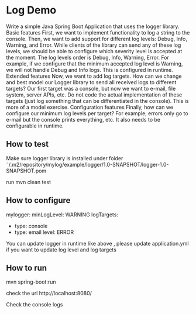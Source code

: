 # Log Demo 

Write a simple Java Spring Boot Application that uses the logger library.
Basic features
First, we want to implement functionality to log a string to the console.
Then, we want to add support for different log levels: Debug, Info, Warning, and Error.
While clients of the library can send any of these log levels, we should be able to configure which severity level is accepted at the moment.
The log levels order is Debug, Info, Warning, Error.
For example, if we configure that the minimum accepted log level is Warning, we will not handle Debug and Info logs. This is configured in runtime.
Extended features
Now, we want to add log targets. How can we change and best model our Logger library to send all received logs to different targets?
Our first target was a console, but now we want to e-mail, file system, server APIs, etc. Do not code the actual implementation of these targets (just log something that can be differentiated in the console). This is more of a model exercise.
Configuration features
Finally, how can we configure our minimum log levels per target?
For example, errors only go to e-mail but the console prints everything, etc.
It also needs to be configurable in runtime.


## How to test

Make sure logger library is installed under folder 
˜/.m2/repository/mylog/example/logger/1.0-SNAPSHOT/logger-1.0-SNAPSHOT.pom


run mvn clean test

## How to configure 

mylogger:
minLogLevel: WARNING
logTargets:
- type: console
- type: email
level: ERROR


You can update logger in runtime like above , please update application.yml
if you want to update log level and log targets 


## How to run 

mvn spring-boot:run

check the url http://localhost:8080/

Check the console logs 

























